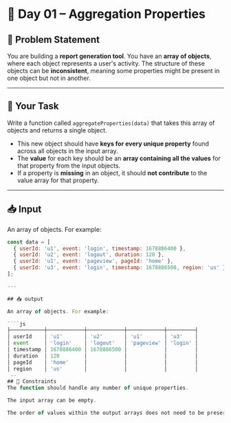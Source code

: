 # 🧩 Day 01 – Aggregation Properties

## 📘 Problem Statement

You are building a **report generation tool**. You have an **array of objects**, where each object represents a user's activity. The structure of these objects can be **inconsistent**, meaning some properties might be present in one object but not in another.

---

## 🎯 Your Task

Write a function called `aggregateProperties(data)` that takes this array of objects and returns a single object.

- This new object should have **keys for every unique property** found across all objects in the input array.
- The **value** for each key should be an **array containing all the values** for that property from the input objects.
- If a property is **missing** in an object, it should **not contribute** to the value array for that property.

---

## 📥 Input

An array of objects. For example:

```js
const data = [
  { userId: 'u1', event: 'login', timestamp: 1678886400 },
  { userId: 'u2', event: 'logout', duration: 120 },
  { userId: 'u1', event: 'pageview', pageId: 'home' },
  { userId: 'u3', event: 'login', timestamp: 1678886500, region: 'us' }
];

---

## 📥 output

An array of objects. For example:

````js
├───────────┼────────────┼────────────┼────────────┼─────────┤
│ userId    │ 'u1'       │ 'u2'       │ 'u1'       │ 'u3'    │
│ event     │ 'login'    │ 'logout'   │ 'pageview' │ 'login' │
│ timestamp │ 1678886400 │ 1678886500 │            │         │
│ duration  │ 120        │            │            │         │
│ pageId    │ 'home'     │            │            │         │
│ region    │ 'us'       │            │            │         │
 --
## 📌 Constraints
The function should handle any number of unique properties.

The input array can be empty.

The order of values within the output arrays does not need to be preserved.

